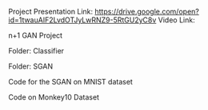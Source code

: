 Project Presentation Link: https://drive.google.com/open?id=1twauAIF2LvdOTJyLwRNZ9-5RtGU2yC8v
Video Link: 

n+1 GAN Project

Folder: Classifier

Folder: SGAN

Code for the SGAN on MNIST dataset

Code on Monkey10 Dataset

